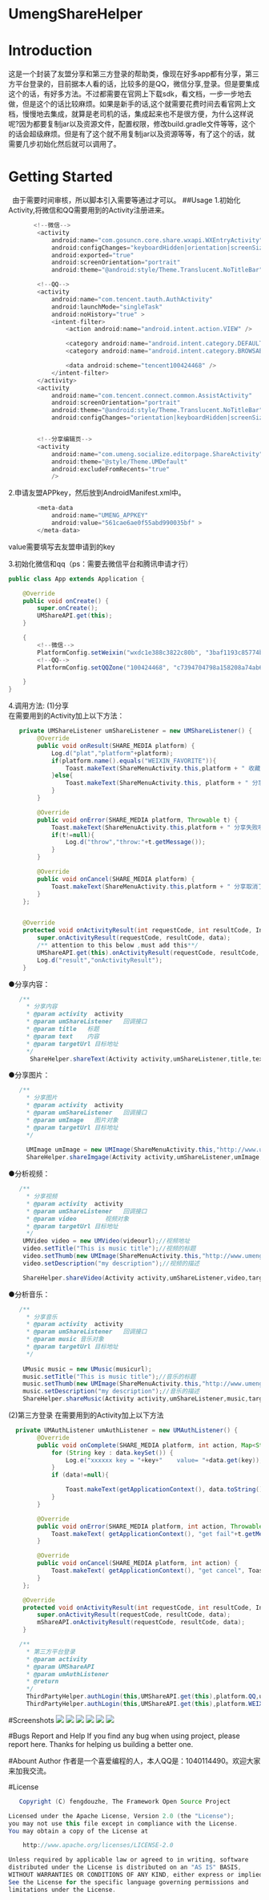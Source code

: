# UmengShareHelper
# Introduction
  这是一个封装了友盟分享和第三方登录的帮助类，像现在好多app都有分享，第三方平台登录的，目前据本人看的话，比较多的是QQ，微信分享,登录。但是要集成这个的话，有好多方法。不过都需要在官网上下载sdk，看文档，一步一步地去做，但是这个的话比较麻烦。如果是新手的话,这个就需要花费时间去看官网上文档，慢慢地去集成，就算是老司机的话，集成起来也不是很方便，为什么这样说呢?因为都要复制jar以及资源文件，配置权限，修改build.gradle文件等等，这个的话会超级麻烦。但是有了这个就不用复制jar以及资源等等，有了这个的话，就需要几步初始化然后就可以调用了。

# Getting Started
   由于需要时间审核，所以脚本引入需要等通过才可以。
##Usage
1.初始化Activity,将微信和QQ需要用到的Activity注册进来。
```Java
       <!--微信-->
        <activity
            android:name="com.gosuncn.core.share.wxapi.WXEntryActivity"
            android:configChanges="keyboardHidden|orientation|screenSize"
            android:exported="true"
            android:screenOrientation="portrait"
            android:theme="@android:style/Theme.Translucent.NoTitleBar" />

        <!--QQ-->
        <activity
            android:name="com.tencent.tauth.AuthActivity"
            android:launchMode="singleTask"
            android:noHistory="true" >
            <intent-filter>
                <action android:name="android.intent.action.VIEW" />

                <category android:name="android.intent.category.DEFAULT" />
                <category android:name="android.intent.category.BROWSABLE" />

                <data android:scheme="tencent100424468" />
            </intent-filter>
        </activity>
        <activity
            android:name="com.tencent.connect.common.AssistActivity"
            android:screenOrientation="portrait"
            android:theme="@android:style/Theme.Translucent.NoTitleBar"
            android:configChanges="orientation|keyboardHidden|screenSize"/>


        <!--分享编辑页-->
        <activity
            android:name="com.umeng.socialize.editorpage.ShareActivity"
            android:theme="@style/Theme.UMDefault"
            android:excludeFromRecents="true"
            />
```
2.申请友盟APPkey，然后放到AndroidManifest.xml中。
```Java
        <meta-data
            android:name="UMENG_APPKEY"
            android:value="561cae6ae0f55abd990035bf" >
        </meta-data>
```
value需要填写去友盟申请到的key<br>

3.初始化微信和qq（ps：需要去微信平台和腾讯申请才行）
```Java
public class App extends Application {

    @Override
    public void onCreate() {
        super.onCreate();
        UMShareAPI.get(this);
    }

    {
        <!--微信-->
        PlatformConfig.setWeixin("wxdc1e388c3822c80b", "3baf1193c85774b3fd9d18447d76cab0");
        <!--QQ-->
        PlatformConfig.setQQZone("100424468", "c7394704798a158208a74ab60104f0ba");

    }
}
```
4.调用方法:
(1)分享<br>
在需要用到的Activity加上以下方法：
```Java
   private UMShareListener umShareListener = new UMShareListener() {
        @Override
        public void onResult(SHARE_MEDIA platform) {
            Log.d("plat","platform"+platform);
            if(platform.name().equals("WEIXIN_FAVORITE")){
                Toast.makeText(ShareMenuActivity.this,platform + " 收藏成功啦", Toast.LENGTH_SHORT).show();
            }else{
                Toast.makeText(ShareMenuActivity.this, platform + " 分享成功啦", Toast.LENGTH_SHORT).show();
            }
        }

        @Override
        public void onError(SHARE_MEDIA platform, Throwable t) {
            Toast.makeText(ShareMenuActivity.this,platform + " 分享失败啦", Toast.LENGTH_SHORT).show();
            if(t!=null){
                Log.d("throw","throw:"+t.getMessage());
            }
        }

        @Override
        public void onCancel(SHARE_MEDIA platform) {
            Toast.makeText(ShareMenuActivity.this,platform + " 分享取消了", Toast.LENGTH_SHORT).show();
        }
    };


    @Override
    protected void onActivityResult(int requestCode, int resultCode, Intent data) {
        super.onActivityResult(requestCode, resultCode, data);
        /** attention to this below ,must add this**/
        UMShareAPI.get(this).onActivityResult(requestCode, resultCode, data);
        Log.d("result","onActivityResult");
    }
```
●分享内容：
```Java
   /**
     * 分享内容
     * @param activity  activity
     * @param umShareListener   回调接口
     * @param title   标题
     * @param text    内容
     * @param targetUrl 目标地址
     */
      ShareHelper.shareText(Activity activity,umShareListener,title,text,targetUrl);
```
●分享图片：
```Java
   /**
     * 分享图片
     * @param activity  activity
     * @param umShareListener   回调接口
     * @param umImage   图片对象
     * @param targetUrl 目标地址
     */
     
     UMImage umImage = new UMImage(ShareMenuActivity.this,"http://www.umeng.com/images/pic/social/chart_1.png");
     ShareHelper.shareImgage(Activity activity,umShareListener,umImage,targetUrl);
```
●分析视频：
```Java
   /**
     * 分享视频
     * @param activity  activity
     * @param umShareListener   回调接口
     * @param video        视频对象
     * @param targetUrl 目标地址
     */
    UMVideo video = new UMVideo(videourl);//视频地址
    video.setTitle("This is music title");//视频的标题
    video.setThumb(new UMImage(ShareMenuActivity.this,"http://www.umeng.com/images/pic/social/chart_1.png"));//视频的缩略图
    video.setDescription("my description");//视频的描述

    ShareHelper.shareVideo(Activity activity,umShareListener,video,targetUrl);
```
●分析音乐：
```Java
   /**
     * 分享音乐
     * @param activity  activity
     * @param umShareListener   回调接口
     * @param music 音乐对象
     * @param targetUrl 目标地址
     */
     
    UMusic music = new UMusic(musicurl);
    music.setTitle("This is music title");//音乐的标题
    music.setThumb(new UMImage(ShareMenuActivity.this,"http://www.umeng.com/images/pic/social/chart_1.png"));//音乐的缩略图
    music.setDescription("my description");//音乐的描述
    ShareHelper.shareMusic(Activity activity,umShareListener,music,targetUrl);
```
(2)第三方登录
 在需要用到的Activity加上以下方法
```Java
  private UMAuthListener umAuthListener = new UMAuthListener() {
        @Override
        public void onComplete(SHARE_MEDIA platform, int action, Map<String, String> data) {
            for (String key : data.keySet()) {
                Log.e("xxxxxx key = "+key+"    value= "+data.get(key));
            }
            if (data!=null){

                Toast.makeText(getApplicationContext(), data.toString(), Toast.LENGTH_SHORT).show();
            }
        }

        @Override
        public void onError(SHARE_MEDIA platform, int action, Throwable t) {
            Toast.makeText( getApplicationContext(), "get fail"+t.getMessage(), Toast.LENGTH_SHORT).show();
        }

        @Override
        public void onCancel(SHARE_MEDIA platform, int action) {
            Toast.makeText( getApplicationContext(), "get cancel", Toast.LENGTH_SHORT).show();
        }
    };

    @Override
    protected void onActivityResult(int requestCode, int resultCode, Intent data) {
        super.onActivityResult(requestCode, resultCode, data);
        mShareAPI.onActivityResult(requestCode, resultCode, data);
    }
``` 
```Java
   /**
     * 第三方平台登录
     * @param activity  
     * @param UMShareAPI
     * @param umAuthListener
     * @return
     */
     ThirdPartyHelper.authLogin(this,UMShareAPI.get(this),platform.QQ,umAuthListener);
     ThirdPartyHelper.authLogin(this,UMShareAPI.get(this),platform.WEIXIN,umAuthListener);

``` 
#Screenshots
![](https://github.com/fengdouzhe/UmengShareHelper/blob/master/images/1.png)
![](https://github.com/fengdouzhe/UmengShareHelper/blob/master/images/2.png)
![](https://github.com/fengdouzhe/UmengShareHelper/blob/master/images/3.png)
![](https://github.com/fengdouzhe/UmengShareHelper/blob/master/images/4.png)
![](https://github.com/fengdouzhe/UmengShareHelper/blob/master/images/5.png)
![](https://github.com/fengdouzhe/UmengShareHelper/blob/master/images/6.png)

#Bugs Report and Help
If you find any bug when using project, please report here. Thanks for helping us building a better one.

#Abount Author
作者是一个喜爱编程的人，本人QQ是：1040114490。欢迎大家来加我交流。

#License
```Java
   Copyright (C) fengdouzhe, The Framework Open Source Project

Licensed under the Apache License, Version 2.0 (the "License");
you may not use this file except in compliance with the License.
You may obtain a copy of the License at

    http://www.apache.org/licenses/LICENSE-2.0

Unless required by applicable law or agreed to in writing, software
distributed under the License is distributed on an "AS IS" BASIS,
WITHOUT WARRANTIES OR CONDITIONS OF ANY KIND, either express or implied.
See the License for the specific language governing permissions and
limitations under the License.
``` 
